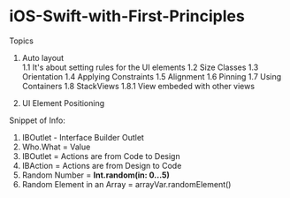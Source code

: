 # iOS-Swift-with-First-Principles

Topics 
1. Auto layout  
  1.1 It's about setting rules for the UI elements
  1.2 Size Classes
  1.3 Orientation
  1.4 Applying Constraints
  1.5 Alignment 
  1.6 Pinning
  1.7 Using Containers
  1.8 StackViews
    1.8.1 View embeded with other views

2. UI Element Positioning

Snippet of Info:
1. IBOutlet - Interface Builder Outlet 
2. Who.What = Value
3. IBOutlet = Actions are from Code to Design
4. IBAction = Actions are from Design to Code
5. Random Number = **Int.random(in: 0...5)**
6. Random Element in an Array = arrayVar.randomElement()
